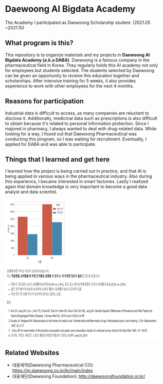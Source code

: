 # Daewoong AI Bigdata Academy
The Academy I participated as Daewoong Scholarship student. (2021.05 ~2021.10)  

## What program is this?
  This repository is to organize materials and my projects in **Daewoong AI Bigdata Academy (a.k.a DABA)**. Daewoong is a famous company in the pharmaceutical field in Korea. They regularly holds this AI academy not only for employees but students selected. The students selected by Daewoong can be given an opportunity to receive this education together and scholarships. After intensive training for 5 weeks, it also provides experience to work with other employees for the next 4 months.
 
## Reasons for participation
 Industrial data is difficult to access, as many companies are reluctant to disclose it. Additionally, medicinal data such as prescriptions is also difficult to obtain because it's related to personal information protection. Since I majored in pharmacy, I always wanted to deal with drug-related data. While looking for a way, I found out that Daewoong Pharmaceutical was conducting this program, so I was waiting for recruitment. Eventually, I applied for DABA and was able to participate.

## Things that I learned and get here
I learned how the project is being carried out in practice, and that AI is being applied in various ways in the pharmaceutical industry. Also during this experience, I became interested in smart factories. Lastly I realized again that domain knowledge is very important to become a good data analyst and data scientist.

<img src="/My_projects/케이캡정_알비스정_성별차이.png" width="760" height="460"/>

## Related Websites
- 대웅제약(Daewoong Pharmaceutical CO): https://m.daewoong.co.kr/kr/main/index
- 대웅재단(Daewoong Foundation): http://daewoongfoundation.or.kr/
 
 

